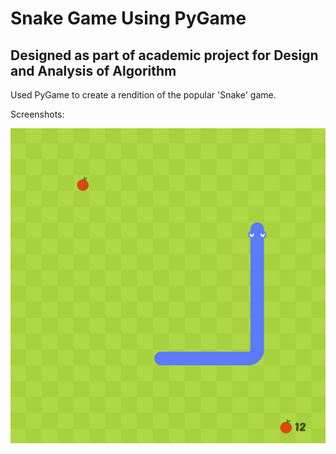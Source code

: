 # Snake Game Using PyGame

## Designed as part of academic project for Design and Analysis of Algorithm
Used PyGame to create a rendition of the popular 'Snake' game.

Screenshots:

![](Graphics/snake.png)